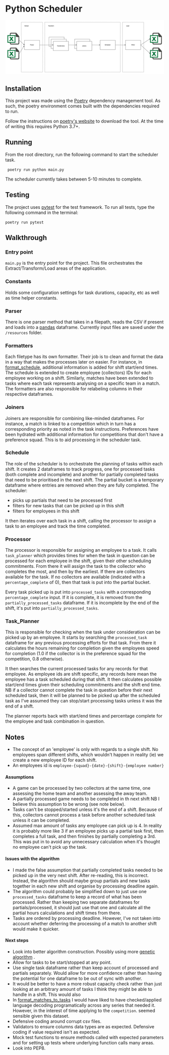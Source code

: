 # Python Scheduler

![Diagram](documentation/scheduler.png) <!-- .element height="50%" width="50%" -->

## Installation

This project was made using the [Poetry](https://python-poetry.org/docs/basic-usage/) dependency management tool.
As such, the poetry environment comes built with the dependencies required to run.

Follow the instructions on [poetry's website](https://python-poetry.org/docs/) to download the tool. At the time of
writing this requires Python 3.7+.

## Running

From the root directory, run the following command to start the scheduler task.

```
 poetry run python main.py                                              
```

The scheduler currently takes between 5-10 minutes to complete.

## Testing

The project uses [pytest](https://docs.pytest.org/en/7.2.x/) for the test framework.
To run all tests, type the following command in the terminal:

```
poetry run pytest                               
```

## Walkthrough

### Entry point

`main.py` is the entry point for the project. This file orchestrates the Extract/Transform/Load areas of the
application.

### Constants

Holds some configuration settings for task durations, capacity, etc as well as time helper constants.

### Parser

There is one parser method that takes in a filepath, reads the CSV if present and loads into
a [pandas](https://pandas.pydata.org/) dataframe. Currently input files are saved under the `/resources` folder.

### Formatters

Each filetype has its own formatter. Their job is to clean and format the data in a way that makes the processes later
on easier.
For instance, in [format_schedule](src/formatters/format_schedule.py), additional information is added for shift
start/end
times.
The schedule is extended to create employee (collectors) IDs for each employee working on a shift. Similarly, matches
have been extended to tasks where each task represents analysing on a specific team in a match.
The formatters are also responsible for relabeling columns in their respective dataframes.

### Joiners

Joiners are responsible for combining like-minded dataframes. For instance, a match is linked to a competition which in
turn has a corresponding priority as noted in the task instructions. Preferences have been hydrated with additional
information for competitions that don't have a preference squad. This is to aid processing in the scheduler task.

### Schedule

The role of the scheduler is to orchestrate the planning of tasks within each shift. It creates 2 dataframes to track
progress, one for processed tasks (both complete and incomplete) and another for partially completed tasks that need to
be prioritised in the next shift. The partial bucket is a temporary dataframe where entries are removed when they are
fully completed. The scheduler:

* picks up partials that need to be processed first
* filters for new tasks that can be picked up in this shift
* filters for employees in this shift

It then iterates over each task in a shift, calling the processor to assign a task to an employee and track the time
completed.

### Processor

The processor is responsible for assigning an employee to a task. It calls `task_planner` which provides times for when
the
task in question can be processed for each employee in the shift, given their other scheduling
commitments. From there it will assign the task to
the collector who completes the most, and then by the earliest. If there are collectors available for the task. If no
collectors are available (indicated with a `percentage_complete` of 0), then that task is put into the partial bucket.

Every task picked up is put into `processed_tasks` with a corresponding `percentage_complete` input. If it is complete,
it is removed from the `partially_processed_tasks` dataframe. If it is incomplete by the end of the shift, it's put
into `partially_processed_tasks`.

### Task_Planner

This is responsible for checking when the task under consideration can be picked up by an employee. It starts by
searching
the `processed_task` dataframe for any previous processing efforts for that task. From there it calculates the hours
remaining for completion given the employees speed for completion (1.0 if the collector is in the preference squad for
the competition, 0.8 otherwise).

It then searches the current processed tasks for any records for that employee. As employee ids are shift specific, any
records here mean the employee has a task scheduled during that shift. It then calculates possible start/end times given
their scheduling commitments and the shift end time. NB if a collector cannot complete the task in question before their
next scheduled task, then it will be planned to be picked up after the scheduled task as I've assumed they can
stop/start processing tasks unless it was the end of a shift.

The planner reports back with start/end times and percentage complete for the employee and task combination in question.

## Notes

* The concept of an 'employee' is only with regards to a single shift. No employees span different shifts, which
  wouldn't happen in reality (ie) we create a new employee ID for each shift.
* An employees id is `employee-{squad}-{date}-{shift}-{employee number}`

#### Assumptions

* A game can be processed by two collectors at the same time, one assessing the home team and another assessing the away
  team.
* A partially processed game needs to be completed in th next shift NB I believe this assumption to be wrong (see note
  below).
* Tasks can't be stopped/started unless it's the end of a shift. Because of this, collectors cannot process a task
  before another scheduled task unless it can be completed.
* Assumed max amount of tasks any employee can pick up is 4. In reality it is probably more like 3 if an employee picks
  up a partial task first, then completes a full task, and then finishes by partially completing a 3rd. This was put in
  to avoid any unnecessary calculation when it's thought no employee can't pick up the task.

#### Issues with the algorithm

* I made the false assumption that partially completed tasks needed to be picked up in the very next shift. After
  re-reading, this is incorrect. Instead, the algorithm should maybe group partials and new tasks together in each new
  shift and organise by processing deadline again.
* The algorithm could probably be simplified down to just use one `processed_tasks` dataframe to keep a record of what
  has been processed. Rather than keeping two separate dataframes for partials/processed, it should just use that one
  and calculate all the partial hours calculations and shift times from there.
* Tasks are ordered by processing deadline. However, I've not taken into account whether deferring the processing of a
  match to another shift would make it quicker.

#### Next steps

* Look into better algorithm construction. Possibly using
  more [genetic algorithm](https://en.wikipedia.org/wiki/Genetic_algorithm_scheduling#:~:text=To%20apply%20a%20genetic%20algorithm,start%20time%20represents%20a%20gene.)
  .
* Allow for tasks to be start/stopped at any point.
* Use single task dataframe rather than keep account of processed and partials separately. Would allow for more
  confidence rather than having the potential for one dataframe to be out of sync with another.
* It would be better to have a more robust capacity check rather than just looking at an arbitrary amount of tasks I
  think they might be able to handle in a shift. This would also
* In [format_matches_to_tasks](src/formatters/format_matches.py) I would have liked to have checked/applied language
  decoding programatically across any series that needed it. However, in the interest of time applying to
  the `competition`.
  seemed sensible given this dataset.
* Defensive coding around corrupt csv files.
* Validators to ensure columns data types are as expected. Defensive coding if value required isn't as expected.
* Mock test functions to ensure methods called with expected parameters and for setting up tests where underlying
  function calls many areas.
* Look into PEP8.